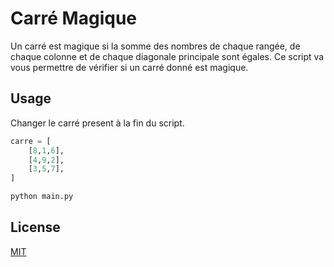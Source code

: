 # Carré Magique

Un carré est magique si la somme des nombres de chaque rangée, de chaque colonne et de chaque diagonale principale sont égales.
Ce script va vous permettre de vérifier si un carré donné est magique.

## Usage
Changer le carré present à la fin du script.
```python
carre = [
    [8,1,6],
    [4,9,2],
    [3,5,7],
]
```


```python
python main.py
```

## License
[MIT](https://raw.githubusercontent.com/danhab05/carre-magique/master/LICENSE)
